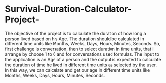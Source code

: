 # Survival-Duration-Calculator-Project-
The objective of the project is to calculate the duration of how long a person lived based on his Age. The duration should be calculated in different time units like Months, Weeks, Days, Hours, Minutes, Seconds.
So, first challenge is conversation, then to select duration in time units, that i arrange by choose 1 to 6 and for conversations used formulas.
The input to the application is an Age of a person and the output is expected to calculate the duration of time he lived in different time units as selected by the user.
In this way, we can calculate and get our age in different time units like Months, Weeks, Days, Hours, Minutes, Seconds.
